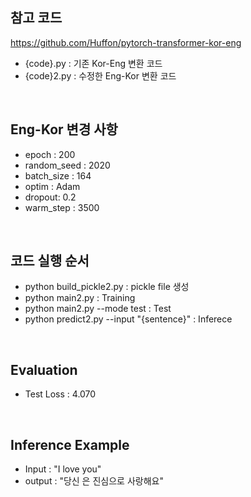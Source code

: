 ## 참고 코드
https://github.com/Huffon/pytorch-transformer-kor-eng

- {code}.py : 기존 Kor-Eng 변환 코드  
- {code}2.py : 수정한 Eng-Kor 변환 코드

<br/>

## Eng-Kor 변경 사항
- epoch : 200  
- random_seed : 2020  
- batch_size : 164  
- optim : Adam  
- dropout: 0.2  
- warm_step : 3500  

<br/>

## 코드 실행 순서
- python build_pickle2.py : pickle file 생성  
- python main2.py : Training  
- python main2.py --mode test : Test  
- python predict2.py --input "{sentence}" : Inferece  

<br/>

## Evaluation  
- Test Loss : 4.070  

<br/>

## Inference Example  
- Input : "I love you"  
- output : "당신 은 진심으로 사랑해요"  
